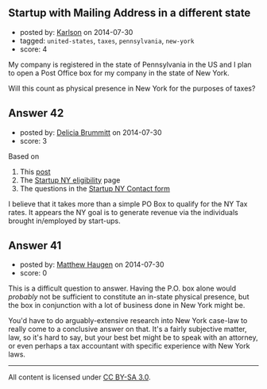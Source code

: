 ## Startup with Mailing Address in a different state

- posted by: [Karlson](https://stackexchange.com/users/949275/karlson) on 2014-07-30
- tagged: `united-states`, `taxes`, `pennsylvania`, `new-york`
- score: 4

My company is registered in the state of Pennsylvania in the US and I plan to open a Post Office box for my company in the state of New York.

Will this count as physical presence in New York for the purposes of taxes?


## Answer 42

- posted by: [Delicia Brummitt](https://stackexchange.com/users/1168632/delicia-brummitt) on 2014-07-30
- score: 3

<p>Based on </p>

<ol>
<li>This <a href="http://smallbusiness.findlaw.com/incorporation-and-legal-structures/conducting-business-as-a-corporation-or-an-llc-out-of-state.html" rel="nofollow">post</a></li>
<li>The <a href="http://startup.ny.gov/?utm_source=Google&amp;utm_medium=CPC&amp;utm_campaign=StartUpNYSiteLink" rel="nofollow">Startup NY eligibility</a> page</li>
<li>The questions in the <a href="http://startup.ny.gov/contact-us/contact-form/" rel="nofollow">Startup NY Contact form</a></li>
</ol>

<p>I believe that it takes more than a simple PO Box to qualify for the NY Tax rates. It appears the NY goal is to generate revenue via the individuals brought in/employed by start-ups.</p>



## Answer 41

- posted by: [Matthew Haugen](https://stackexchange.com/users/1325646/matthew-haugen) on 2014-07-30
- score: 0

This is a difficult question to answer. Having the P.O. box alone would *probably* not be sufficient to constitute an in-state physical presence, but the box in conjunction with a lot of business done in New York might be.

You'd have to do arguably-extensive research into New York case-law to really come to a conclusive answer on that. It's a fairly subjective matter, law, so it's hard to say, but your best bet might be to speak with an attorney, or even perhaps a tax accountant with specific experience with New York laws.



---

All content is licensed under [CC BY-SA 3.0](https://creativecommons.org/licenses/by-sa/3.0/).
